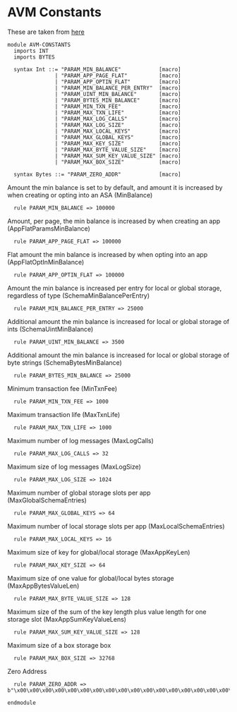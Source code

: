 # AVM Constants

These are taken from [here](https://developer.algorand.org/docs/get-details/parameter_tables)

```k
module AVM-CONSTANTS
  imports INT
  imports BYTES

  syntax Int ::= "PARAM_MIN_BALANCE"            [macro]
               | "PARAM_APP_PAGE_FLAT"          [macro]
               | "PARAM_APP_OPTIN_FLAT"         [macro]
               | "PARAM_MIN_BALANCE_PER_ENTRY"  [macro]
               | "PARAM_UINT_MIN_BALANCE"       [macro]
               | "PARAM_BYTES_MIN_BALANCE"      [macro]
               | "PARAM_MIN_TXN_FEE"            [macro]
               | "PARAM_MAX_TXN_LIFE"           [macro]
               | "PARAM_MAX_LOG_CALLS"          [macro]
               | "PARAM_MAX_LOG_SIZE"           [macro]
               | "PARAM_MAX_LOCAL_KEYS"         [macro]
               | "PARAM_MAX_GLOBAL_KEYS"        [macro]
               | "PARAM_MAX_KEY_SIZE"           [macro]
               | "PARAM_MAX_BYTE_VALUE_SIZE"    [macro]
               | "PARAM_MAX_SUM_KEY_VALUE_SIZE" [macro]
               | "PARAM_MAX_BOX_SIZE"           [macro]

  syntax Bytes ::= "PARAM_ZERO_ADDR"            [macro]
```

Amount the min balance is set to by default, and amount it is increased by when creating or opting into
an ASA (MinBalance)

```k
  rule PARAM_MIN_BALANCE => 100000
```

Amount, per page, the min balance is increased by when creating an app (AppFlatParamsMinBalance)

```k
  rule PARAM_APP_PAGE_FLAT => 100000
```

Flat amount the min balance is increased by when opting into an app (AppFlatOptInMinBalance)

```k
  rule PARAM_APP_OPTIN_FLAT => 100000
```

Amount the min balance is increased per entry for local or global storage, regardless of type
(SchemaMinBalancePerEntry)

```k
  rule PARAM_MIN_BALANCE_PER_ENTRY => 25000
```

Additional amount the min balance is increased for local or global storage of ints (SchemaUintMinBalance)

```k
  rule PARAM_UINT_MIN_BALANCE => 3500
```

Additional amount the min balance is increased for local or global storage of byte strings
(SchemaBytesMinBalance)

```k
  rule PARAM_BYTES_MIN_BALANCE => 25000
```

Minimum transaction fee (MinTxnFee)

```k
  rule PARAM_MIN_TXN_FEE => 1000
```

Maximum transaction life (MaxTxnLife)

```k
  rule PARAM_MAX_TXN_LIFE => 1000
```

Maximum number of log messages (MaxLogCalls)

```k
  rule PARAM_MAX_LOG_CALLS => 32
```

Maximum size of log messages (MaxLogSize)

```k
  rule PARAM_MAX_LOG_SIZE => 1024
```

Maximum number of global storage slots per app (MaxGlobalSchemaEntries)

```k
  rule PARAM_MAX_GLOBAL_KEYS => 64
```

Maximum number of local storage slots per app (MaxLocalSchemaEntries)

```k
  rule PARAM_MAX_LOCAL_KEYS => 16
```

Maximum size of key for global/local storage (MaxAppKeyLen)

```k
  rule PARAM_MAX_KEY_SIZE => 64
```

Maximum size of one value for global/local bytes storage (MaxAppBytesValueLen)

```k
  rule PARAM_MAX_BYTE_VALUE_SIZE => 128
```

Maximum size of the sum of the key length plus value length for one storage slot (MaxAppSumKeyValueLens)

```k
  rule PARAM_MAX_SUM_KEY_VALUE_SIZE => 128
```

Maximum size of a box storage box

```k
  rule PARAM_MAX_BOX_SIZE => 32768
```

Zero Address

```k
  rule PARAM_ZERO_ADDR => b"\x00\x00\x00\x00\x00\x00\x00\x00\x00\x00\x00\x00\x00\x00\x00\x00\x00\x00\x00\x00\x00\x00\x00\x00\x00\x00\x00\x00\x00\x00\x00\x00"
```

```k
endmodule
```
